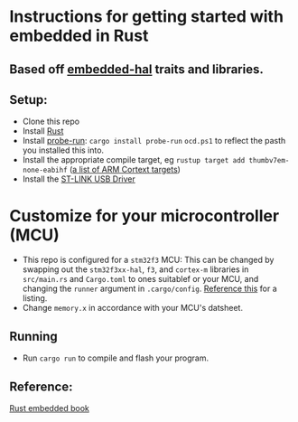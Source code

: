# Instructions for getting started with embedded in Rust
## Based off [embedded-hal](https://github.com/rust-embedded/embedded-hal) traits and libraries.


## Setup:
- Clone this repo
- Install [Rust](https://www.rust-lang.org/tools/install)
- Install [probe-run](https://ferrous-systems.com/blog/probe-run/): `cargo install probe-run`
`ocd.ps1` to reflect the pasth you installed this into.
- Install the appropriate compile target, eg `rustup target add thumbv7em-none-eabihf`
([a list of ARM Cortext targets](https://rust-embedded.github.io/cortex-m-quickstart/cortex_m_quickstart/))
- Install the [ST-LINK USB Driver](https://www.st.com/en/development-tools/stsw-link009.html)

# Customize for your microcontroller (MCU)
- This repo is configured for a `stm32f3` MCU: This can be changed
by swapping out the `stm32f3xx-hal`, `f3`,  and `cortex-m` libraries in `src/main.rs`
and `Cargo.toml` to ones suitablef or your MCU, and changing the `runner` argument
 in `.cargo/config`. [Reference this](https://github.com/rust-embedded/awesome-embedded-rust)
for a listing.
- Change `memory.x` in accordance with your MCU's datsheet.

## Running
- Run `cargo run` to compile and flash your program.


## Reference:
[Rust embedded book](https://rust-embedded.github.io/book)